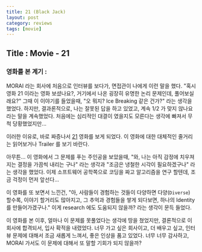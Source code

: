 ```yaml
---
title: 21 (Black Jack)
layout: post
category: reviews
tags: [movie]
---
```

## Title : Movie - 21

### 영화를 본 계기 : 
MORAI 라는 회사에 처음으로 인터뷰를 보다가, 면접관이 나에게 이런 말을 했다. "혹시 영화 21 이라는 영화 보셨나요?, 거기에서 나온 굉장히 유명한 논리 문제인데, 풀어보실래요?" 그때 이 이야기를 들었을때, "오 뭐지? Ice Breaking 같은 건가?" 라는 생각을 했었다.  하지만, 결과론적으로, 나는 잘못된 답을 하고 있었고, 계속 1/2 가 맞지 않나요 라는 말을 계속했었다. 처음에는 심리적인 대결이 였을지도 모른다는 생각에 빠져서 무척 당황했었지만...

이러한 이유로, 바로 짜증나서 [21](https://www.imdb.com/title/tt0478087/) 영화를 보게 되었다. 이 영화에 대한 대체적인 줄거리는 읽어보거나 Trailer 를 보기 바란다. 

아무튼... 이 영화에서 그 문제를 푸는 주인공을 보았을때, "와, 나는 아직 감정에 치우져지는 결정을 가끔씩 내리는 구나" 라는 생각과 "조금은 냉철한 시각이 필요하겠구나" 라는 생각을 했었다. 이제 소프트웨어 공학쪽으로 코딩을 짜고 알고리즘을 연구 할텐데, 조금 걱정이 먼저 앞선다... 

이 영화를 또 보면서 느낀건, "아, 사람들이 경험하는 것들이 다양하면 다양(`Diverse`) 할수록, 이야기 할거리도 많아지고,  그 추억과 경험들을 쌓게 되다보면, 하나의 Identity 를 만들어가겠구나."  이게 research 에도 도움되지 않을까? 라는 생각이 문득 들었다.

이 영화를 본 이후, 얼마나 이 문제를 못풀었다는 생각에 땅을 쳤었지만, 결론적으로 이 회사에 합격되서, 입사 확적을 내렸었다.  너무 가고 싶은 회사이고, 더 배우고 싶고, 인터뷰 문제에 대해서 조금 새롭게 느껴서, 좋은 인상을 품고 있었다. 너무 너무 감사하고, MORAI 가서도 이 문제에 대해서 또 말할 기회가 되지 않을까?
